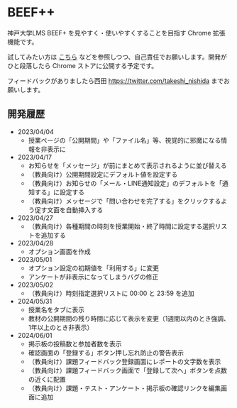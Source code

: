 # BEEF++
神戸大学LMS BEEF+ を見やすく・使いやすくすることを目指す Chrome 拡張機能です。

試してみたい方は [こちら](https://www2.kobe-u.ac.jp/~tnishida/programming/ChromeExtension-02.html) などを参照しつつ、自己責任でお願いします。開発がひと段落したら Chrome ストアに公開する予定です。

フィードバックがありましたら西田 https://twitter.com/takeshi_nishida までお願いします。

## 開発履歴
+ 2023/04/04
    + 授業ページの「公開期間」や「ファイル名」等、視覚的に邪魔になる情報を非表示に
+ 2023/04/17
    + お知らせを「メッセージ」が前にまとめて表示されるように並び替える
    + （教員向け）公開期間設定にデフォルト値を設定する
    + （教員向け）お知らせの「メール・LINE通知設定」のデフォルトを「通知する」に設定する
    + （教員向け）メッセージで「問い合わせを完了する」をクリックするよう促す文面を自動挿入する
+ 2023/04/27
    + （教員向け）各種期間の時刻を授業開始・終了時間に設定する選択リストを追加する
+ 2023/04/28
    + オプション画面を作成
+ 2023/05/01
    + オプション設定の初期値を「利用する」に変更
    + アンケートが非表示になってしまうバグの修正
+ 2023/05/02
    + （教員向け）時刻指定選択リストに 00:00 と 23:59 を追加
+ 2024/05/31
    + 授業名をタブに表示
    + 教材の公開期間の残り時間に応じて表示を変更（1週間以内のとき強調、1年以上のとき非表示）
+ 2024/06/01
    + 掲示板の投稿数と参加者数を表示
    + 確認画面の「登録する」ボタン押し忘れ防止の警告表示
    + （教員向け）課題フィードバック登録画面にレポートの文字数を表示
    + （教員向け）課題フィードバック画面で「登録して次へ」ボタンを点数の近くに配置
    + （教員向け）課題・テスト・アンケート・掲示板の確認リンクを編集画面に追加
